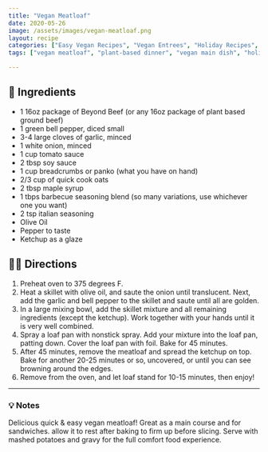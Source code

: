 ```yaml
---
title: "Vegan Meatloaf"
date: 2020-05-26
image: /assets/images/vegan-meatloaf.png
layout: recipe
categories: ["Easy Vegan Recipes", "Vegan Entrees", "Holiday Recipes", "Vegan Comfort Food"]
tags: ["vegan meatloaf", "plant-based dinner", "vegan main dish", "holiday vegan recipes", "lentil loaf", "vegan comfort food"]

---
```


## 🧾 Ingredients

- 1 16oz package of Beyond Beef (or any 16oz package of plant based ground beef)
- 1 green bell pepper, diced small
- 3-4 large cloves of garlic, minced
- 1 white onion, minced
- 1 cup tomato sauce
- 2 tbsp soy sauce
- 1 cup breadcrumbs or panko (what you have on hand)
- 2/3 cup of quick cook oats
- 2 tbsp maple syrup
- 1 tbps barbecue seasoning  blend (so many variations, use whichever one you want)
- 2 tsp italian seasoning
- Olive Oil
- Pepper to taste
- Ketchup as a glaze


## 👩‍🍳 Directions

1. Preheat oven to 375 degrees F.
2. Heat a skillet with olive oil, and saute the onion until translucent. Next, add the garlic and bell pepper to the skillet and saute until all are golden.
3. In a large mixing bowl, add the skillet mixture and all remaining ingredients (except the ketchup). Work together with your hands until it is very well combined.
4. Spray a loaf pan with nonstick spray. Add your mixture into the loaf pan, patting down. Cover the loaf pan with foil. Bake for 45 minutes.
5. After 45 minutes, remove the meatloaf and spread the ketchup on top. Bake for another 20-25 minutes or so, uncovered, or until you can see browning around the edges.
6. Remove from the oven, and let loaf stand for 10-15 minutes, then enjoy!


---

### 💡 Notes

Delicious quick & easy vegan meatloaf! Great as a main course and for sandwiches.  allow it to rest after baking to firm up before slicing. Serve with mashed potatoes and gravy for the full comfort food experience.
